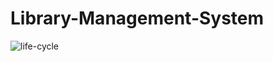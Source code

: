 # Library-Management-System
![life-cycle](https://github.com/user-attachments/assets/3af97d52-a9d4-4cc2-97e6-65e4c0a19bd7)
